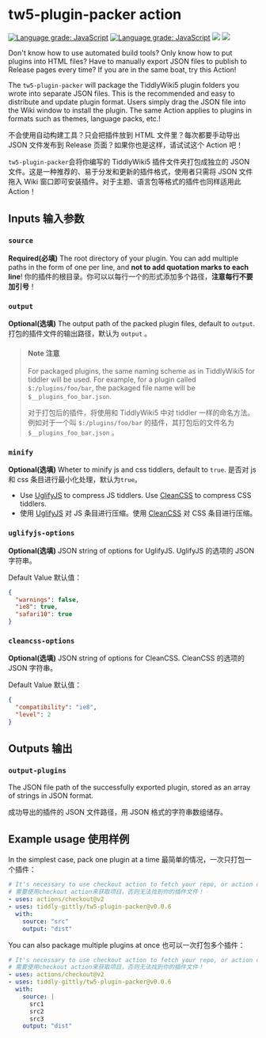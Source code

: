 # tw5-plugin-packer action

[![Language grade: JavaScript](https://img.shields.io/lgtm/grade/javascript/g/tiddly-gittly/tw5-plugin-packer.svg?logo=lgtm&logoWidth=18)](https://lgtm.com/projects/g/tiddly-gittly/tw5-plugin-packer/context:javascript)
[![Language grade: JavaScript](https://img.shields.io/lgtm/grade/javascript/g/tiddly-gittly/tw5-plugin-packer.svg?logo=lgtm&logoWidth=18)](https://lgtm.com/projects/g/tiddly-gittly/tw5-plugin-packer/context:javascript) [![](https://img.shields.io/badge/Version-v0.0.6-green)](https://github.com/tiddly-gittly/tw5-plugin-packer/releases/tag/v0.0.6) [![](https://img.shields.io/badge/Join-TW5CPL-yellow)](https://github.com/tiddly-gittly/TiddlyWiki-CPL)

Don't know how to use automated build tools? Only know how to put plugins into HTML files? Have to manually export JSON files to publish to Release pages every time? If you are in the same boat, try this Action!

The `tw5-plugin-packer` will package the TiddlyWiki5 plugin folders you wrote into separate JSON files. This is the recommended and easy to distribute and update plugin format. Users simply drag the JSON file into the Wiki window to install the plugin. The same Action applies to plugins in formats such as themes, language packs, etc.!

不会使用自动构建工具？只会把插件放到 HTML 文件里？每次都要手动导出 JSON 文件发布到 Release 页面？如果你也是这样，请试试这个 Action 吧！

`tw5-plugin-packer`会将你编写的 TiddlyWiki5 插件文件夹打包成独立的 JSON 文件。这是一种推荐的、易于分发和更新的插件格式，使用者只需将 JSON 文件拖入 Wiki 窗口即可安装插件。对于主题、语言包等格式的插件也同样适用此 Action！

## Inputs 输入参数

### `source`

**Required(必填)** The root directory of your plugin. You can add multiple paths in the form of one per line, and **not to add quotation marks to each line**! 你的插件的根目录。你可以以每行一个的形式添加多个路径，**注意每行不要加引号**！

### `output`

**Optional(选填)** The output path of the packed plugin files, default to `output`. 打包的插件文件的输出路径，默认为 `output` 。

> #### Note 注意
>
> For packaged plugins, the same naming scheme as in TiddlyWiki5 for tiddler will be used. For example, for a plugin called `$:/plugins/foo/bar`, the packaged file name will be `$__plugins_foo_bar.json`.
>
> 对于打包后的插件，将使用和 TiddlyWiki5 中对 tiddler 一样的命名方法。例如对于一个叫 `$:/plugins/foo/bar` 的插件，其打包后的文件名为 `$__plugins_foo_bar.json` 。

### `minify`

**Optional(选填)** Wheter to minify js and css tiddlers, default to `true`. 是否对 js 和 css 条目进行最小化处理，默认为`true`。

- Use [UglifyJS](https://github.com/mishoo/UglifyJS/tree/harmony#minify-options) to compress JS tiddlers. Use [CleanCSS](https://github.com/clean-css/clean-css#use) to compress CSS tiddlers.
- 使用 [UglifyJS](https://github.com/mishoo/UglifyJS/tree/harmony#minify-options) 对 JS 条目进行压缩。使用 [CleanCSS](https://github.com/clean-css/clean-css#use) 对 CSS 条目进行压缩。

### `uglifyjs-options`

**Optional(选填)** JSON string of options for UglifyJS. UglifyJS 的选项的 JSON 字符串。

Default Value 默认值：

```json
{
  "warnings": false,
  "ie8": true,
  "safari10": true
}
```

### `cleancss-options`

**Optional(选填)** JSON string of options for CleanCSS. CleanCSS 的选项的 JSON 字符串。

Default Value 默认值：

```json
{
  "compatibility": "ie8",
  "level": 2
}
```

## Outputs 输出

### `output-plugins`

The JSON file path of the successfully exported plugin, stored as an array of strings in JSON format.

成功导出的插件的 JSON 文件路径，用 JSON 格式的字符串数组储存。

## Example usage 使用样例

In the simplest case, pack one plugin at a time 最简单的情况，一次只打包一个插件：

```yaml
# It's necessary to use checkout action to fetch your repo, or action cannot find your plugin files!
# 需要使用checkout action来获取项目，否则无法找到你的插件文件！
- uses: actions/checkout@v2
- uses: tiddly-gittly/tw5-plugin-packer@v0.0.6
  with:
    source: "src"
    output: "dist"
```

You can also package multiple plugins at once 也可以一次打包多个插件：

```yaml
# It's necessary to use checkout action to fetch your repo, or action cannot find your plugin files!
# 需要使用checkout action来获取项目，否则无法找到你的插件文件！
- uses: actions/checkout@v2
- uses: tiddly-gittly/tw5-plugin-packer@v0.0.6
  with:
    source: |
      src1
      src2
      src3
    output: "dist"
```
